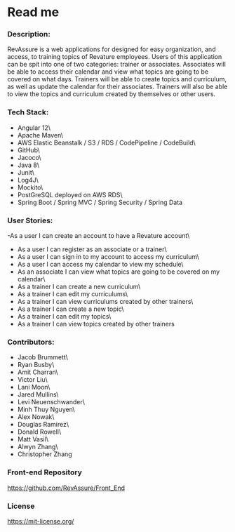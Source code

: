 # **Read me**
### Description:
RevAssure is a web applications for designed for easy organization, 
and access, to training topics of Revature employees. Users of this 
application can be spit into one of two categories: trainer or associates. 
Associates will be able to access their calendar and view what topics 
are going to be covered on what days. Trainers will be able to create topics 
and curriculum, as well as update the calendar for their associates. Trainers
will also be able to view the topics and curriculum created by themselves or 
other users.

### Tech Stack:
- Angular 12\
- Apache Maven\
- AWS Elastic Beanstalk / S3 / RDS / CodePipeline / CodeBuild\
- GitHub\
- Jacoco\
- Java 8\
- Junit\
- Log4J\
- Mockito\
- PostGreSQL deployed on AWS RDS\
- Spring Boot / Spring MVC / Spring Security / Spring Data

### User Stories:
-As a user I can create an account to have a Revature account\
- As a user I can register as an associate or a trainer\
- As a user I can sign in to my account to access my curriculum\
- As a user I can access my calendar to view my schedule\
- As an associate I can view what topics are going to be covered on my calendar\
- As a trainer I can create a new curriculum\
- As a trainer I can edit my curriculums\
- As a trainer I can view curriculums created by other trainers\
- As a trainer I can create a new topic\
- As a trainer I can edit my topics\
- As a trainer I can view topics created by other trainers
 
### Contributors:
- Jacob Brummett\
- Ryan Busby\
- Amit Charran\
- Victor Liu\
- Lani Moon\
- Jared Mullins\
- Levi Neuenschwander\
- Minh Thuy Nguyen\
- Alex Nowak\
- Douglas Ramirez\
- Donald Rowell\
- Matt Vasil\
- Alwyn Zhang\
- Christopher Zhang

### Front-end Repository
https://github.com/RevAssure/Front_End
### License 
https://mit-license.org/



